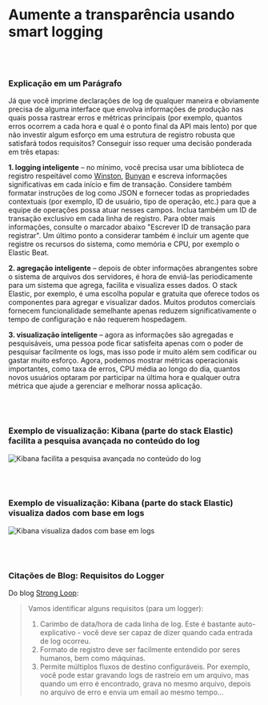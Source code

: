 # Aumente a transparência usando smart logging

<br/><br/>

### Explicação em um Parágrafo

Já que você imprime declarações de log de qualquer maneira e obviamente precisa de alguma interface que envolva informações de produção nas quais possa rastrear erros e métricas principais (por exemplo, quantos erros ocorrem a cada hora e qual é o ponto final da API mais lento) por que não investir algum esforço em uma estrutura de registro robusta que satisfará todos requisitos? Conseguir isso requer uma decisão ponderada em três etapas:

**1. logging inteligente** – no mínimo, você precisa usar uma biblioteca de registro respeitável como [Winston](https://github.com/winstonjs/winston), [Bunyan](https://github.com/trentm/node-bunyan) e escreva informações significativas em cada início e fim de transação. Considere também formatar instruções de log como JSON e fornecer todas as propriedades contextuais (por exemplo, ID de usuário, tipo de operação, etc.) para que a equipe de operações possa atuar nesses campos. Inclua também um ID de transação exclusivo em cada linha de registro. Para obter mais informações, consulte o marcador abaixo "Escrever ID de transação para registrar". Um último ponto a considerar também é incluir um agente que registre os recursos do sistema, como memória e CPU, por exemplo o Elastic Beat.

**2. agregação inteligente** – depois de obter informações abrangentes sobre o sistema de arquivos dos servidores, é hora de enviá-las periodicamente para um sistema que agrega, facilita e visualiza esses dados. O stack Elastic, por exemplo, é uma escolha popular e gratuita que oferece todos os componentes para agregar e visualizar dados. Muitos produtos comerciais fornecem funcionalidade semelhante apenas reduzem significativamente o tempo de configuração e não requerem hospedagem.

**3. visualização inteligente** – agora as informações são agregadas e pesquisáveis, uma pessoa pode ficar satisfeita apenas com o poder de pesquisar facilmente os logs, mas isso pode ir muito além sem codificar ou gastar muito esforço. Agora, podemos mostrar métricas operacionais importantes, como taxa de erros, CPU média ao longo do dia, quantos novos usuários optaram por participar na última hora e qualquer outra métrica que ajude a gerenciar e melhorar nossa aplicação.

<br/><br/>

### Exemplo de visualização: Kibana (parte do stack Elastic) facilita a pesquisa avançada no conteúdo do log

![Kibana facilita a pesquisa avançada no conteúdo do log](./assets/images/smartlogging1.png)

<br/><br/>

### Exemplo de visualização: Kibana (parte do stack Elastic) visualiza dados com base em logs

![Kibana visualiza dados com base em logs](./assets/images/smartlogging2.jpg)

<br/><br/>

### Citações de Blog: Requisitos do Logger

Do blog [Strong Loop](https://strongloop.com/strongblog/compare-node-js-logging-winston-bunyan/):

> Vamos identificar alguns requisitos (para um logger):
> 1. Carimbo de data/hora de cada linha de log. Este é bastante auto-explicativo - você deve ser capaz de dizer quando cada entrada de log ocorreu.
> 2. Formato de registro deve ser facilmente entendido por seres humanos, bem como máquinas.
> 3. Permite múltiplos fluxos de destino configuráveis. Por exemplo, você pode estar gravando logs de rastreio em um arquivo, mas quando um erro é encontrado, grava no mesmo arquivo, depois no arquivo de erro e envia um email ao mesmo tempo…

<br/><br/>

<br/><br/>
